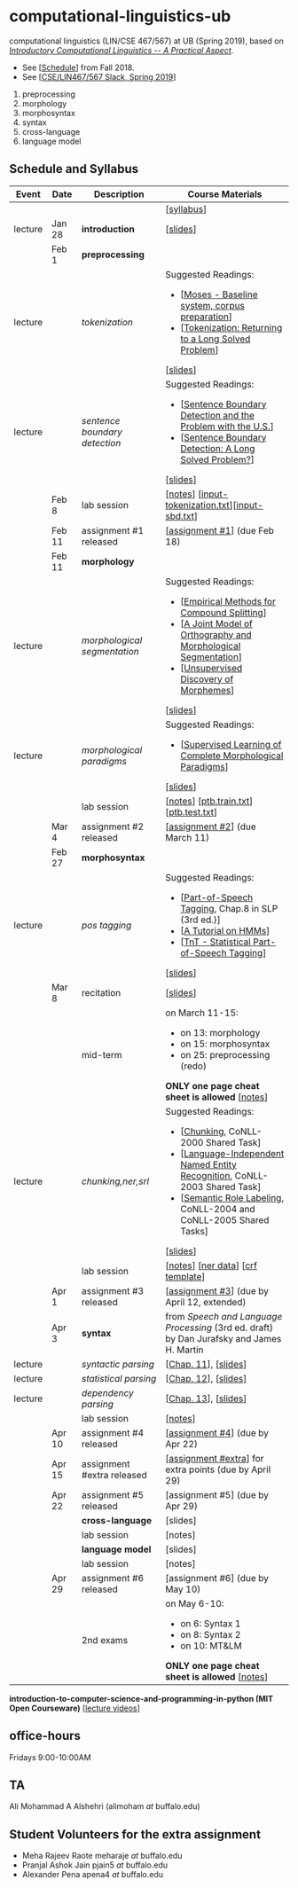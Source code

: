 # computational-linguistics-ub
computational linguistics (LIN/CSE 467/567) at UB (Spring 2019), based on [*Introductory Computational Linguistics 
-- A Practical Aspect*](https://buffalo.box.com/s/1t6hbq77c1yjabp1yo4qu1ovx4tiy2a6). 



* See [[Schedule](https://sites.google.com/site/lrecoursefall2018/schedule-and-syllabus)] from Fall 2018. 
* See [[CSE/LIN467/567 Slack, Spring 2019](https://join.slack.com/t/lincse467567/shared_invite/enQtNTYzMzA1MDgyNzQxLTJhY2I2ZDNjNzI5ZjIxMjY1MGY5ZjBlNWUxMDI5Y2QyOWUzNjMzNTU0Yzg4YWFmZGNkZGQ5ODkzYWM0YTY1NmQ)]


1. preprocessing
1. morphology
1. morphosyntax
1. syntax
1. cross-language
1. language model



## Schedule and Syllabus 
|Event	| Date |	Description	 |Course Materials |
| ------ | ------ | ------ | ------  |
| |  |  | [[syllabus](https://www.overleaf.com/read/bkpszpcndwrf)] |
|lecture | Jan 28 | **introduction** | [[slides](https://www.overleaf.com/read/kzsdqspjvpzk)]|
| |Feb 1 | **preprocessing** |  |
|lecture |  | *tokenization* | Suggested Readings:  <ul><li>[[Moses - Baseline system, corpus preparation](http://www.statmt.org/moses/?n=Moses.Baseline)]</li><li>[[Tokenization: Returning to a Long Solved Problem](http://aclweb.org/anthology/P/P12/P12-2074.pdf)]</li></ul> [[slides](https://www.overleaf.com/read/qcmtrrzqrqfn)]|
|lecture|  | *sentence boundary detection* | Suggested Readings:  <ul><li>[[Sentence Boundary Detection and the Problem with the U.S.](http://aclweb.org/anthology/N/N09/N09-2061.pdf)]</li><li>[[Sentence Boundary Detection: A Long Solved Problem?](http://aclweb.org/anthology/C/C12/C12-2096.pdf)]</li></ul> [[slides](https://www.overleaf.com/read/qwsszsvhncgc)]|
||Feb 8  | lab session | [[notes](https://www.overleaf.com/read/qtrdnthdmpdw)] [[input-tokenization.txt](https://buffalo.box.com/s/wtpbmqqag1p12qv2516agfdgph529giv)][[input-sbd.txt](https://buffalo.box.com/s/xly0wc26bmtmx692qi895ld227ye1ksr)] |
|| Feb 11  | assignment #1 released	 | [[assignment #1](https://www.overleaf.com/read/vfcddpxrtpmg)] (due Feb 18) |
| | Feb 11 | **morphology** |   |
|lecture |  | *morphological segmentation* | Suggested Readings:  <ul><li>[[Empirical Methods for Compound Splitting](http://www.aclweb.org/anthology/E03-1076)]</li>  <li>[[A Joint Model of Orthography and Morphological Segmentation](http://www.aclweb.org/anthology/N16-1080)]</li>  <li>[[Unsupervised Discovery of Morphemes](http://aclweb.org/anthology/W02-0603)]</li></ul> [[slides](https://www.overleaf.com/read/sjjtdtdxrjhn)] |
|lecture |  | *morphological paradigms* | Suggested Readings:  <ul><li>[[Supervised Learning of Complete Morphological Paradigms](https://www.aclweb.org/anthology/N13-1138)]</li></ul> [[slides](https://www.overleaf.com/read/drsgzvdswckp)] |
||  | lab session | [[notes](https://www.overleaf.com/read/qtrdnthdmpdw)] [[ptb.train.txt](https://buffalo.box.com/s/zz6vbqfglrcv29oojmf3kf9e5llv06va)] [[ptb.test.txt](https://buffalo.box.com/s/niyncwhx3i8zel6yuluocglossbda0i9)]|
|| Mar 4 | assignment #2 released	 | [[assignment #2](https://www.overleaf.com/read/zkfynjpnwphk)] (due March 11) |
|| Feb 27 | **morphosyntax** |  |
|lecture |  | *pos tagging* | Suggested Readings:  <ul><li>[[Part-of-Speech Tagging](https://web.stanford.edu/~jurafsky/slp3/8.pdf), Chap.8 in SLP (3rd ed.)]</li> <li>[[A Tutorial on HMMs](https://www.ece.ucsb.edu/Faculty/Rabiner/ece259/Reprints/tutorial%20on%20hmm%20and%20applications.pdf)]</li><li>[[TnT - Statistical Part-of-Speech Tagging](http://www.coli.uni-saarland.de/~thorsten/tnt/)]</li></ul> [[slides](https://www.overleaf.com/read/wdwxhszppdgx)]  |
|| Mar 8  | recitation	 | [[slides](https://www.overleaf.com/read/ygmgyrcqfzzz)]  |
||  | mid-term	 | on March 11-15:<ul><li>on 13: morphology</li><li>on 15: morphosyntax</li><li>on 25: preprocessing (redo)</li> </ul> **ONLY one page cheat sheet is allowed** [[notes](https://www.overleaf.com/read/xccfyqtzrpkq)]  |
|lecture |  | *chunking,ner,srl* | Suggested Readings:  <ul><li>[[Chunking](https://www.clips.uantwerpen.be/conll2000/chunking/), CoNLL-2000 Shared Task]</li> <li>[[Language-Independent Named Entity Recognition](https://www.clips.uantwerpen.be/conll2003/ner/), CoNLL-2003 Shared Task]</li><li>[[Semantic Role Labeling](http://www.lsi.upc.edu/~srlconll/), CoNLL-2004 and CoNLL-2005 Shared Tasks]</li></ul> [[slides](https://www.overleaf.com/read/tzqhytkmsvtw)] |
||  | lab session | [[notes](https://www.overleaf.com/read/qtrdnthdmpdw)] [[ner data](https://buffalo.box.com/s/w3crjkoao09rk5f6hi46y5fpdk1bji8t)] [[crf template](https://buffalo.box.com/s/qggxvcbwjnwvj0f9z2l99qmsadkhiwg1)] |
|| Apr 1 | assignment #3 released	 | [[assignment #3](https://www.overleaf.com/read/wdfrxwmchfnv)]  (due by April 12, extended)|
|| Apr 3 | **syntax** | from *Speech and Language Processing* (3rd ed. draft) by Dan Jurafsky and James H. Martin |
|lecture|  | *syntactic parsing*  | [[Chap. 11](https://web.stanford.edu/~jurafsky/slp3/11.pdf)], [[slides](https://www.overleaf.com/read/vmczhbsgxrys)] |
|lecture|  | *statistical parsing*  | [[Chap. 12](https://web.stanford.edu/~jurafsky/slp3/12.pdf)], [[slides](https://www.overleaf.com/read/htxfvpqqbsdg)] |
|lecture|  | *dependency parsing*  | [[Chap. 13](https://web.stanford.edu/~jurafsky/slp3/13.pdf)], [[slides](https://www.overleaf.com/read/hvxxmrgqrhmp)] |
||  | lab session | [[notes](https://www.overleaf.com/read/qtrdnthdmpdw)] |
|| Apr 10 | assignment #4 released	 | [[assignment #4](https://www.overleaf.com/read/mbwfnkqtympc)] (due by Apr 22) |
|| Apr 15 | assignment #extra released	 | [[assignment #extra](https://www.overleaf.com/read/ncpdgwbykjmk)] for extra points (due by April 29) |
|| Apr 22 | assignment #5 released	 | [assignment #5] (due by Apr 29) |
| |  | **cross-language** | [slides] |
||  | lab session | [notes] |
| |  | **language model** | [slides] |
||  | lab session | [notes] |
|| Apr 29 | assignment #6 released	 | [assignment #6] (due by May 10) |
||  | 2nd exams	 | on May 6-10:<ul><li>on 6: Syntax 1</li><li>on 8: Syntax 2</li><li>on 10: MT&LM</li> </ul> **ONLY one page cheat sheet is allowed** [[notes](https://www.overleaf.com/read/xccfyqtzrpkq)]   |




**introduction-to-computer-science-and-programming-in-python (MIT Open Courseware)** [[lecture videos](https://ocw.mit.edu/courses/electrical-engineering-and-computer-science/6-0001-introduction-to-computer-science-and-programming-in-python-fall-2016/lecture-videos/index.htm)]


## office-hours
Fridays 9:00-10:00AM

## TA
Ali Mohammad A Alshehri (alimoham _at_ buffalo.edu)

## Student Volunteers for the extra assignment
* Meha Rajeev Raote meharaje _at_ buffalo.edu 
* Pranjal Ashok Jain pjain5 _at_ buffalo.edu 
* Alexander Pena apena4 _at_ buffalo.edu
